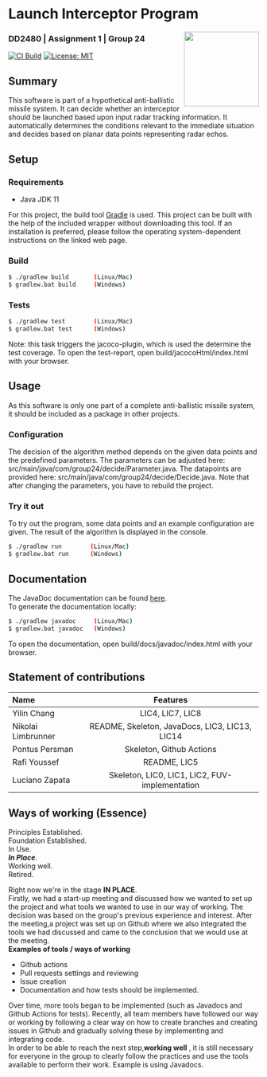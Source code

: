 # Launch Interceptor Program 
<img align="right" width="150" height="150" src="https://cdn-icons-png.flaticon.com/512/2590/2590496.png">

### DD2480 | Assignment 1 | Group 24

[![CI Build](https://github.com/lucianozapata/DD2480VT221/actions/workflows/gradle.yml/badge.svg)](https://github.com/lucianozapata/DD2480VT221/actions/workflows/gradle.yml)
[![License: MIT](https://img.shields.io/badge/License-MIT-yellow.svg)](https://opensource.org/licenses/MIT)

## Summary

This software is part of a hypothetical anti-ballistic missile system.
It can decide whether an interceptor should be launched based upon input radar tracking information.
It automatically determines the conditions relevant to the immediate situation and decides based
on planar data points representing radar echos.

## Setup 

### Requirements 
* Java JDK 11

For this project, the build tool [Gradle](https://gradle.org/) is used.
This project can be built with the help of the included wrapper without downloading this tool.
If an installation is preferred, please follow the operating system-dependent instructions on the linked web page.

### Build 
```bash
$ ./gradlew build       (Linux/Mac)
$ gradlew.bat build     (Windows)
```
### Tests
```bash
$ ./gradlew test        (Linux/Mac)
$ gradlew.bat test      (Windows)
```
Note: this task triggers the jacoco-plugin, which is used the determine the test coverage. 
To open the test-report, open build/jacocoHtml/index.html with your browser.

## Usage

As this software is only one part of a complete anti-ballistic missile system, it should be included as a package in other projects.

### Configuration 

The decision of the algorithm method depends on the given data points and the predefined parameters.
The parameters can be adjusted here: src/main/java/com/group24/decide/Parameter.java. 
The datapoints are provided here: src/main/java/com/group24/decide/Decide.java.
Note that after changing the parameters, you have to rebuild the project.

### Try it out 
To try out the program, some data points and an example configuration are given. The result of the algorithm is displayed in the console.
```bash
$ ./gradlew run        (Linux/Mac)
$ gradlew.bat run      (Windows)
```

## Documentation 

The JavaDoc documentation can be found [here](https://lucianozapata.github.io/DD2480VT221). <br>
To generate the documentation locally:
```bash
$ ./gradlew javadoc     (Linux/Mac)
$ gradlew.bat javadoc   (Windows)
```
To open the documentation, open build/docs/javadoc/index.html with your browser.

## Statement of contributions

| Name      |                    Features                    |
|:----------|:----------------------------------------------:|
| Yilin Chang    |                LIC4, LIC7, LIC8                |
| Nikolai Limbrunner | README, Skeleton, JavaDocs, LIC3, LIC13, LIC14 |
| Pontus Persman    |            Skeleton, Github Actions            |
| Rafi Youssef |                  README, LIC5                  |
| Luciano Zapata |                Skeleton, LIC0, LIC1, LIC2, FUV-implementation              |


## Ways of working (Essence)

Principles Established.  
Foundation Established.   
In Use.   
***In Place***.   
Working well.   
Retired.   

Right now we're in the stage **IN PLACE**.   
Firstly, we had a start-up meeting and discussed how we wanted to set up the project and what tools we wanted to use in our way of working. The decision was based on the group's previous experience and interest. After the meeting,a project was set up on Github where we also integrated the tools we had discussed and came to the conclusion that we would use at the meeting.    
**Examples of tools / ways of working**   
- Github actions  
- Pull requests settings and reviewing   
- Issue creation   
- Documentation and how tests should be implemented.  

Over time, more tools began to be implemented (such as Javadocs and Github Actions for tests). Recently, all team members have followed our way or working by following a clear way on how to create branches and creating issues in Github and gradually solving these by implementing and integrating code.  
In order to be able to reach the next step,**working well** , it is still necessary for everyone in the group to clearly follow the practices and use the tools available to perform their work. Example is using Javadocs.